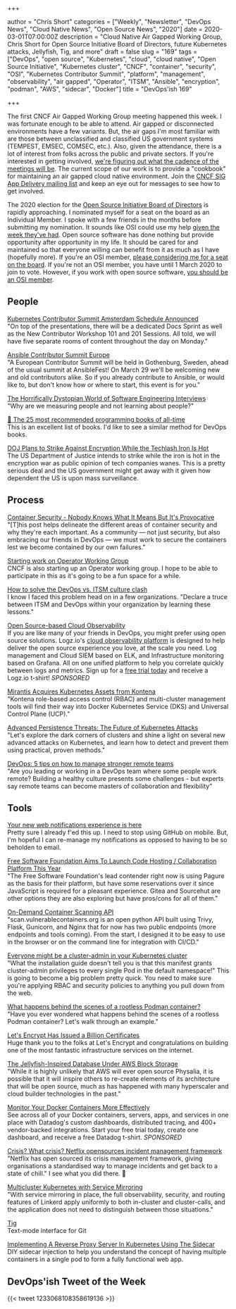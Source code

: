 +++

author = "Chris Short"
categories = ["Weekly", "Newsletter", "DevOps News", "Cloud Native News", "Open Source News", "2020"]
date = 2020-03-01T07:00:00Z
description = "Cloud Native Air Gapped Working Group, Chris Short for Open Source Initiative Board of Directors, future Kubernetes attacks, Jellyfish, Tig, and more"
draft = false
slug = "169"
tags = ["DevOps", "open source", "Kubernetes", "cloud", "cloud native", "Open Source Initiative", "Kubernetes cluster", "CNCF", "container", "security", "OSI", "Kubernetes Contributor Summit", "platform", "management", "observability", "air gapped", "Operator", "ITSM", "Ansible", "encryption", "podman", "AWS", "sidecar", "Docker"]
title = "DevOps'ish 169"

+++

The first CNCF Air Gapped Working Group meeting happened this week. I was fortunate enough to be able to attend. Air gapped or disconnected environments have a few variants. But, the air gaps I'm most familiar with are those between unclassified and classified US government systems (TEMPEST, EMSEC, COMSEC, etc.). Also, given the attendance, there is a lot of interest from folks across the public and private sectors. If you're interested in getting involved, [we're figuring out what the cadence of the meetings will be](https://lists.cncf.io/g/cncf-sig-app-delivery/topic/airgap_working_group_meeting/71568152). The current scope of our work is to provide a "cookbook" for maintaining an air gapped cloud native environment. Join the [CNCF SIG App Delivery mailing list](https://lists.cncf.io/g/cncf-sig-app-delivery/) and keep an eye out for messages to see how to get involved.

The 2020 election for the [Open Source Initiative Board of Directors](https://wiki.opensource.org/bin/Main/OSI+Board+of+Directors/) is rapidly approaching. I nominated myself for a seat on the board as an Individual Member. I spoke with a few friends in the months before submitting my nomination. It sounds like OSI could use my help [given the week they've had](http://lists.opensource.org/pipermail/license-discuss_lists.opensource.org/2020-February/021350.html). Open source software has done nothing but provide opportunity after opportunity in my life. It should be cared for and maintained so that everyone willing can benefit from it as much as I have (hopefully more). If you're an OSI member, [please considering me for a seat on the board](https://wiki.opensource.org/bin/Main/OSI+Board+of+Directors/Board+Member+Elections/2020+Individual+and+Affiliate+Elections/Short2020). If you're not an OSI member, you have until 1 March 2020 to join to vote. However, if you work with open source software, [you should be an OSI member](https://opensource.org/join).

## People

[Kubernetes Contributor Summit Amsterdam Schedule Announced](https://kubernetes.io/blog/2020/02/18/contributor-summit-amsterdam-schedule-announced/)  
"On top of the presentations, there will be a dedicated Docs Sprint as well as the New Contributor Workshop 101 and 201 Sessions. All told, we will have five separate rooms of content throughout the day on Monday."

[Ansible Contributor Summit Europe](https://www.ansible.com/blog/announcement-ansible-contributor-summit-europe)  
"A European Contributor Summit will be held in Gothenburg, Sweden, ahead of the usual summit at AnsibleFest! On March 29 we'll be welcoming new and old contributors alike. So if you already contribute to Ansible, or would like to, but don't know how or where to start, this event is for you."

[The Horrifically Dystopian World of Software Engineering Interviews](https://www.jarednelsen.dev/posts/The-horrifically-dystopian-world-of-software-engineering-interviews)  
"Why are we measuring people and not learning about people?"

[📕 The 25 most recommended programming books of all-time](https://www.daolf.com/posts/best-programming-books/)  
This is an excellent list of books. I'd like to see a similar method for DevOps books.

[DOJ Plans to Strike Against Encryption While the Techlash Iron Is Hot](https://cyberlaw.stanford.edu/blog/2020/02/doj-plans-strike-against-encryption-while-techlash-iron-hot)  
The US Department of Justice intends to strike while the iron is hot in the encryption war as public opinion of tech companies wanes. This is a pretty serious deal and the US government might get away with it given how dependent the US is upon mass surveillance.

## Process

[Container Security - Nobody Knows What It Means But It's Provocative](https://capsule8.com/blog/container-security-nobody-knows-what-it-means-but-its-provocative/)  
"[T]his post helps delineate the different areas of container security and why they're each important. As a community — not just security, but also embracing our friends in DevOps — we must work to secure the containers lest we become contained by our own failures."

[Starting work on Operator Working Group](https://lists.cncf.io/g/cncf-sig-app-delivery/topic/71453445#151)  
CNCF is also starting up an Operator working group. I hope to be able to participate in this as it's going to be a fun space for a while.

[How to solve the DevOps vs. ITSM culture clash](https://opensource.com/article/20/2/devops-vs-itsm)  
I know I faced this problem head on in a few organizations. "Declare a truce between ITSM and DevOps within your organization by learning these lessons."

[Open Source-based Cloud Observability](https://logz.io/freeshirt/?utm_source=podcast&utm_medium=devopish&utm_campaign=freeshirt)  
If you are like many of your friends in DevOps, you might prefer using open source solutions. Logz.io's [cloud observability platform](https://logz.io/freeshirt/?utm_source=podcast&utm_medium=devopish&utm_campaign=freeshirt) is designed to help deliver the open source experience you love, at the scale you need. Log management and Cloud SIEM based on ELK, and Infrastructure monitoring based on Grafana. All on one unified platform to help you correlate quickly between logs and metrics. Sign up for a [free trial today](https://logz.io/freeshirt/?utm_source=podcast&utm_medium=devopish&utm_campaign=freeshirt) and receive a Logz.io t-shirt! *SPONSORED*

[Mirantis Acquires Kubernetes Assets from Kontena](https://containerjournal.com/topics/container-ecosystems/mirantis-acquires-kubernetes-assets-from-kontena/)  
"Kontena role-based access control (RBAC) and multi-cluster management tools will find their way into Docker Kubernetes Service (DKS) and Universal Control Plane (UCP)."

[Advanced Persistence Threats: The Future of Kubernetes Attacks](https://www.rsaconference.com/usa/agenda/advanced-persistence-threats-the-future-of-kubernetes-attacks-3)  
"Let's explore the dark corners of clusters and shine a light on several new advanced attacks on Kubernetes, and learn how to detect and prevent them using practical, proven methods."

[DevOps: 5 tips on how to manage stronger remote teams](https://enterprisersproject.com/article/2020/2/devops-how-manage-remote-teams-tips)  
"Are you leading or working in a DevOps team where some people work remote? Building a healthy culture presents some challenges - but experts say remote teams can become masters of collaboration and flexibility"

## Tools

[Your new web notifications experience is here](https://github.blog/2020-02-25-your-new-web-notifications-experience-is-here/)  
Pretty sure I already f'ed this up. I need to stop using GitHub on mobile. But, I'm hopeful I can re-manage my notifications as opposed to having to be so beholden to email.

[Free Software Foundation Aims To Launch Code Hosting / Collaboration Platform This Year](https://www.phoronix.com/scan.php?page=news_item&px=FSF-Forge-2020-Platform)  
"The Free Software Foundation's lead contender right now is using Pagure as the basis for their platform, but have some reservations over it since JavaScript is required for a pleasant experience. Gitea and Sourcehut are other options they are also exploring but have pros/cons for all of them."

[On-Demand Container Scanning API](https://jerrygamblin.com/2020/02/23/on-demand-container-scanning-api/)  
"scan.vulnerablecontainers.org is an open python API built using Trivy,  Flask, Gunicorn, and Nginx that for now has two public endpoints (more endpoints and tools coming). From the start, I designed it to be easy to use in the browser or on the command line for integration with CI/CD."

[Everyone might be a cluster-admin in your Kubernetes cluster](https://www.jeffgeerling.com/blog/2020/everyone-might-be-cluster-admin-your-kubernetes-cluster)  
"What the installation guide doesn't tell you is that this manifest grants cluster-admin privileges to every single Pod in the default namespace!" This is going to become a big problem pretty quick. You need to make sure you're applying RBAC and security policies to anything you pull down from the web.

[What happens behind the scenes of a rootless Podman container?](https://www.redhat.com/sysadmin/behind-scenes-podman)  
"Have you ever wondered what happens behind the scenes of a rootless Podman container? Let's walk through an example."

[Let's Encrypt Has Issued a Billion Certificates](https://letsencrypt.org/2020/02/27/one-billion-certs.html)  
Huge thank you to the folks at Let's Encrypt and congratulations on building one of the most fantastic infrastructure services on the internet.

[The Jellyfish-Inspired Database Under AWS Block Storage](https://www.nextplatform.com/2020/02/18/the-jellyfish-inspired-database-under-aws-block-storage/)  
"While it is highly unlikely that AWS will ever open source Physalia, it is possible that it will inspire others to re-create elements of its architecture that will be open source, much as has happened with many hyperscaler and cloud builder technologies in the past."

[Monitor Your Docker Containers More Effectively](https://www.datadoghq.com/dg/monitor/docker-benefits-ts/?utm_source=Advertisement&utm_medium=Advertisement&utm_campaign=DevOpsish-Newsletter02&utm_content=Docker)  
See across all of your Docker containers, servers, apps, and services in one place with Datadog's custom dashboards, distributed tracing, and 400+ vendor-backed integrations. Start your free trial today, create one dashboard, and receive a free Datadog t-shirt. *SPONSORED*

[Crisis? What crisis? Netflix opensources incident management framework](https://devclass.com/2020/02/25/crisis-what-crisis-netflix-opensources-incident-management-framework/)  
"Netflix has open sourced its crisis management framework, giving organisations a standardised way to manage incidents and get back to a state of chill." I see what you did there. 👀

[Multicluster Kubernetes with Service Mirroring](https://linkerd.io/2020/02/25/multicluster-kubernetes-with-service-mirroring/)  
"With service mirroring in place, the full observability, security, and routing features of Linkerd apply uniformly to both in-cluster and cluster-calls, and the application does not need to distinguish between those situations."

[Tig](https://jonas.github.io/tig/)  
Text-mode interface for Git

[Implementing A Reverse Proxy Server In Kubernetes Using The Sidecar](https://www.magalix.com/blog/implemeting-a-reverse-proxy-server-in-kubernetes-using-the-sidecar-pattern)  
DIY sidecar injection to help you understand the concept of having multiple containers in a single pod to form a fully functional web app.

## DevOps'ish Tweet of the Week

{{< tweet 1233068108358619136 >}}
